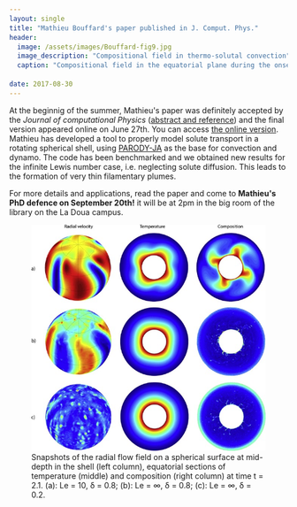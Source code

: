 ```yaml
---
layout: single
title: "Mathieu Bouffard's paper published in J. Comput. Phys."
header:
  image: /assets/images/Bouffard-fig9.jpg
  image_description: "Compositional field in thermo-solutal convection"
  caption: "Compositional field in the equatorial plane during the onset of thermo-solutal convection"

date: 2017-08-30
---
```


At the beginnig of the summer, Mathieu's paper was definitely accepted by the *Journal of computational Physics* ([abstract and reference](https://labrosse.github.io/publications_abstracts/#Bouffard_etal2017)) and the final version appeared online on June 27th. You can access [the online version](http://www.sciencedirect.com/science/article/pii/S0021999117304734#fg0090). Mathieu has developed a tool to properly model solute transport in a rotating spherical shell, using [PARODY-JA](http://www.ipgp.fr/~aubert/Julien_Aubert,_Geodynamo,_IPG_Paris/Software.html) as the base for convection and dynamo. The code has been benchmarked and we obtained new results for the infinite Lewis number case, i.e. neglecting solute diffusion. This leads to the formation of very thin filamentary plumes.  

For more details and applications, read the paper and come to **Mathieu's PhD defence on September 20th!** it will be at 2pm in the big room of the library on the La Doua campus.

<figure>
  <img src="/assets/images/Bouffard-fig10.jpg" alt="Snapshots of radial velocity, temperature and composition">
  <figcaption>Snapshots of the radial flow field on a spherical surface at mid-depth in the shell (left column), equatorial sections of temperature (middle) and composition (right column) at time t = 2.1. (a): Le = 10, δ = 0.8; (b): Le = ∞, δ = 0.8; (c): Le = ∞, δ = 0.2.</figcaption>
</figure>
